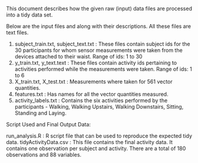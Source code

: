 This document describes how the given raw (input) data files are processed into a tidy data set. 

Below are the input files and along with their descriptions. All these files are text files.

1. subject_train.txt, subject_text.txt : These files contain subject ids for the 30 participants for whom sensor measurements were taken from the devices attached to their waist.
    Range of ids: 1 to 30
2. y_train.txt, y_text.text : These files contain activity ids pertaining to activities performed while the measurements were taken. 
  Range of ids: 1 to 6
3. X_train.txt, X_test.txt : Measurements where taken for 561 vector quantities. 
4. features.txt : Has names for all the vector quantities measured.
5. activity_labels.txt : Contains the six activities performed by the participants - Walking, Walking Upstairs, Walking Downstairs, Sitting, Standing and Laying.

Script Used and Final Output Data:

run_analysis.R : R script file that can be used to reproduce the expected tidy data. 
tidyActivityData.csv : This file contains the final activity data. It contains one observation per subject and activity. There are a total of 180 observations and 88 variables. 

